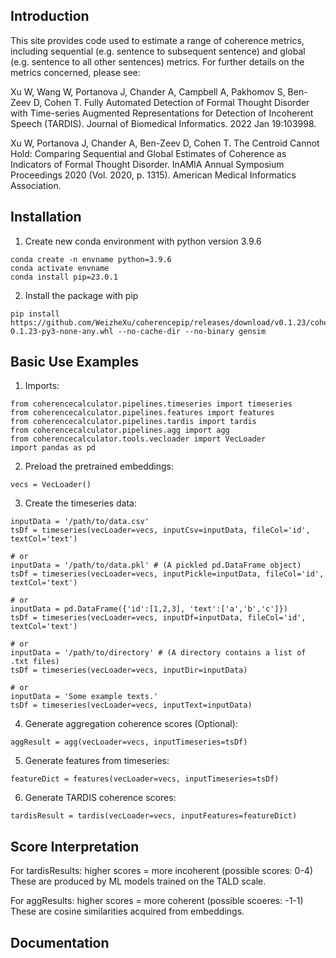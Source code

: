 ## Introduction
This site provides code used to estimate a range of coherence metrics, including sequential (e.g. sentence to subsequent sentence) and global (e.g. sentence to all other sentences) metrics. For further details on the metrics concerned, please see:

Xu W, Wang W, Portanova J, Chander A, Campbell A, Pakhomov S, Ben-Zeev D, Cohen T. Fully Automated Detection of Formal Thought Disorder with Time-series Augmented Representations for Detection of Incoherent Speech (TARDIS). Journal of Biomedical Informatics. 2022 Jan 19:103998.

Xu W, Portanova J, Chander A, Ben-Zeev D, Cohen T. The Centroid Cannot Hold: Comparing Sequential and Global Estimates of Coherence as Indicators of Formal Thought Disorder. InAMIA Annual Symposium Proceedings 2020 (Vol. 2020, p. 1315). American Medical Informatics Association.

## Installation
1. Create new conda environment with python version 3.9.6
```
conda create -n envname python=3.9.6
conda activate envname
conda install pip=23.0.1
```
2. Install the package with pip
```
pip install https://github.com/WeizheXu/coherencepip/releases/download/v0.1.23/coherencecalculator-0.1.23-py3-none-any.whl --no-cache-dir --no-binary gensim
```
## Basic Use Examples
1. Imports:
```
from coherencecalculator.pipelines.timeseries import timeseries
from coherencecalculator.pipelines.features import features
from coherencecalculator.pipelines.tardis import tardis
from coherencecalculator.pipelines.agg import agg
from coherencecalculator.tools.vecloader import VecLoader
import pandas as pd
```
2. Preload the pretrained embeddings:
```
vecs = VecLoader()
```
3. Create the timeseries data:
```
inputData = '/path/to/data.csv'
tsDf = timeseries(vecLoader=vecs, inputCsv=inputData, fileCol='id', textCol='text')

# or
inputData = '/path/to/data.pkl' # (A pickled pd.DataFrame object)
tsDf = timeseries(vecLoader=vecs, inputPickle=inputData, fileCol='id', textCol='text')

# or 
inputData = pd.DataFrame({'id':[1,2,3], 'text':['a','b','c']})
tsDf = timeseries(vecLoader=vecs, inputDf=inputData, fileCol='id', textCol='text')

# or
inputData = '/path/to/directory' # (A directory contains a list of .txt files)
tsDf = timeseries(vecLoader=vecs, inputDir=inputData)

# or
inputData = 'Some example texts.'
tsDf = timeseries(vecLoader=vecs, inputText=inputData)

```
4. Generate aggregation coherence scores (Optional):
```
aggResult = agg(vecLoader=vecs, inputTimeseries=tsDf)
```
5. Generate features from timeseries:
```
featureDict = features(vecLoader=vecs, inputTimeseries=tsDf)
```
6. Generate TARDIS coherence scores:
```
tardisResult = tardis(vecLoader=vecs, inputFeatures=featureDict)
```

## Score Interpretation
For tardisResults: higher scores = more incoherent (possible scores: 0-4) These are produced by ML models trained on the TALD scale. 

For aggResults: higher scores = more coherent (possible scoeres: -1-1) These are cosine similarities acquired from embeddings. 

## Documentation
